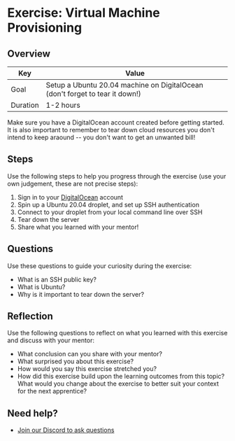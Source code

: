 # Exercise: Virtual Machine Provisioning

## Overview

| Key | Value |
| --- | --- |
| Goal | Setup a Ubuntu 20.04 machine on DigitalOcean (don't forget to tear it down!) |
| Duration | 1-2 hours |

Make sure you have a DigitalOcean account created before getting started. It is also important to remember to tear down cloud resources you don't intend to keep araound -- you don't want to get an unwanted bill!

## Steps

Use the following steps to help you progress through the exercise (use your own judgement, these are not precise steps):

1. Sign in to your [DigitalOcean](https://www.digitalocean.com/) account
2. Spin up a Ubuntu 20.04 droplet, and set up SSH authentication
3. Connect to your droplet from your local command line over SSH
4. Tear down the server
5. Share what you learned with your mentor!

## Questions

Use these questions to guide your curiosity during the exercise:

- What is an SSH public key?
- What is Ubuntu?
- Why is it important to tear down the server?

## Reflection

Use the following questions to reflect on what you learned with this exercise and discuss with your mentor:

- What conclusion can you share with your mentor?
- What surprised you about this exercise?
- How would you say this exercise stretched you? 
- How did this exercise build upon the learning outcomes from this topic? What would you change about the exercise to better suit your context for the next apprentice?

## Need help?

- [Join our Discord to ask questions](https://discord.gg/bDVYvG3Czd)
